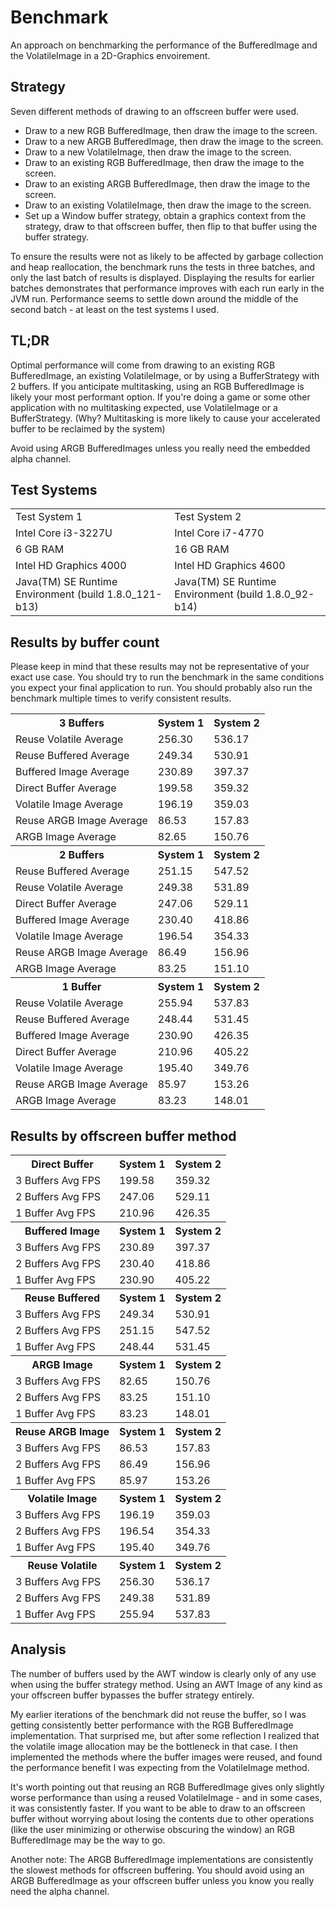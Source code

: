 # Benchmark
An approach on benchmarking the performance of the BufferedImage and the VolatileImage in a 2D-Graphics envoirement.

## Strategy
Seven different methods of drawing to an offscreen buffer were used.
* Draw to a new RGB BufferedImage, then draw the image to the screen.
* Draw to a new ARGB BufferedImage, then draw the image to the screen.
* Draw to a new VolatileImage, then draw the image to the screen.
* Draw to an existing RGB BufferedImage, then draw the image to the screen.
* Draw to an existing ARGB BufferedImage, then draw the image to the screen.
* Draw to an existing VolatileImage, then draw the image to the screen.
* Set up a Window buffer strategy, obtain a graphics context from the strategy, draw to that offscreen buffer, then flip to that buffer using the buffer strategy.

To ensure the results were not as likely to be affected by garbage collection and heap reallocation, the benchmark runs the tests in three batches, and only the last batch of results is displayed.  Displaying the results for earlier batches demonstrates that performance improves with each run early in the JVM run.  Performance seems to settle down around the middle of the second batch - at least on the test systems I used.

## TL;DR
Optimal performance will come from drawing to an existing RGB BufferedImage, an existing VolatileImage, or by using a BufferStrategy with 2 buffers.  If you anticipate multitasking, using an RGB BufferedImage is likely your most performant option.  If you're doing a game or some other application with no multitasking expected, use VolatileImage or a BufferStrategy. 
(Why? Multitasking is more likely to cause your accelerated buffer to be reclaimed by the system)

Avoid using ARGB BufferedImages unless you really need the embedded alpha channel.

## Test Systems
<table>
<tr><td>Test System 1</td><td>Test System 2</td></tr>
<tr><td>Intel Core i3-3227U</td><td>Intel Core i7-4770</td></tr>
<tr><td>6 GB RAM</td><td>16 GB RAM</td></tr>
<tr><td>Intel HD Graphics 4000</td><td>Intel HD Graphics 4600</td></tr>
<tr><td>Java(TM) SE Runtime Environment (build 1.8.0_121-b13)</td>
<td>Java(TM) SE Runtime Environment (build 1.8.0_92-b14)</td></tr>
</table>

## Results by buffer count
Please keep in mind that these results may not be representative of your exact use case.  You should try to run the benchmark in the same conditions you expect your final application to run.  You should probably also run the benchmark multiple times to verify consistent results.
<table>
<tr><th>3 Buffers</th><th>System 1</th><th>System 2</th></tr>
<tr><td>Reuse Volatile Average</td><td>256.30</td><td>536.17</td></tr>
<tr><td>Reuse Buffered Average</td><td>249.34</td><td>530.91</td></tr>
<tr><td>Buffered Image Average</td><td>230.89</td><td>397.37</td></tr>
<tr><td>Direct Buffer Average</td><td>199.58</td><td>359.32</td></tr>
<tr><td>Volatile Image Average</td><td>196.19</td><td>359.03</td></tr>
<tr><td>Reuse ARGB Image Average</td><td>86.53</td><td>157.83</td></tr>
<tr><td>ARGB Image Average</td><td>82.65</td><td>150.76</td></tr>

<tr><th>2 Buffers</th><th>System 1</th><th>System 2</th></tr>
<tr><td>Reuse Buffered Average</td><td>251.15</td><td>547.52</td></tr>
<tr><td>Reuse Volatile Average</td><td>249.38</td><td>531.89</td></tr>
<tr><td>Direct Buffer Average</td><td>247.06</td><td>529.11</td></tr>
<tr><td>Buffered Image Average</td><td>230.40</td><td>418.86</td></tr>
<tr><td>Volatile Image Average</td><td>196.54</td><td>354.33</td></tr>
<tr><td>Reuse ARGB Image Average</td><td>86.49</td><td>156.96</td></tr>
<tr><td>ARGB Image Average</td><td>83.25</td><td>151.10</td></tr>

<tr><th>1 Buffer</th><th>System 1</th><th>System 2</th></tr>
<tr><td>Reuse Volatile Average</td><td>255.94</td><td>537.83</td></tr>
<tr><td>Reuse Buffered Average</td><td>248.44</td><td>531.45</td></tr>
<tr><td>Buffered Image Average</td><td>230.90</td><td>426.35</td></tr>
<tr><td>Direct Buffer Average</td><td>210.96</td><td>405.22</td></tr>
<tr><td>Volatile Image Average</td><td>195.40</td><td>349.76</td></tr>
<tr><td>Reuse ARGB Image Average</td><td>85.97</td><td>153.26</td></tr>
<tr><td>ARGB Image Average</td><td>83.23</td><td>148.01</td></tr>
</table>

## Results by offscreen buffer method
<table>
<tr><th>Direct Buffer</th><th>System 1</th><th>System 2</th></tr>
<tr><td>3 Buffers Avg FPS</td><td>199.58</td><td>359.32</td></tr>
<tr><td>2 Buffers Avg FPS</td><td>247.06</td><td>529.11</td></tr>
<tr><td>1 Buffer Avg FPS</td><td>210.96</td><td>426.35</td></tr>

<tr><th>Buffered Image</th><th>System 1</th><th>System 2</th></tr>
<tr><td>3 Buffers Avg FPS</td><td>230.89</td><td>397.37</td></tr>
<tr><td>2 Buffers Avg FPS</td><td>230.40</td><td>418.86</td></tr>
<tr><td>1 Buffer Avg FPS</td><td>230.90</td><td>405.22</td></tr>

<tr><th>Reuse Buffered</th><th>System 1</th><th>System 2</th></tr>
<tr><td>3 Buffers Avg FPS</td><td>249.34</td><td>530.91</td></tr>
<tr><td>2 Buffers Avg FPS</td><td>251.15</td><td>547.52</td></tr>
<tr><td>1 Buffer Avg FPS</td><td>248.44</td><td>531.45</td></tr>

<tr><th>ARGB Image</th><th>System 1</th><th>System 2</th></tr>
<tr><td>3 Buffers Avg FPS</td><td>82.65</td><td>150.76</td></tr>
<tr><td>2 Buffers Avg FPS</td><td>83.25</td><td>151.10</td></tr>
<tr><td>1 Buffer Avg FPS</td><td>83.23</td><td>148.01</td></tr>

<tr><th>Reuse ARGB Image</th><th>System 1</th><th>System 2</th></tr>
<tr><td>3 Buffers Avg FPS</td><td>86.53</td><td>157.83</td></tr>
<tr><td>2 Buffers Avg FPS</td><td>86.49</td><td>156.96</td></tr>
<tr><td>1 Buffer Avg FPS</td><td>85.97</td><td>153.26</td></tr>

<tr><th>Volatile Image</th><th>System 1</th><th>System 2</th></tr>
<tr><td>3 Buffers Avg FPS</td><td>196.19</td><td>359.03</td></tr>
<tr><td>2 Buffers Avg FPS</td><td>196.54</td><td>354.33</td></tr>
<tr><td>1 Buffer Avg FPS</td><td>195.40</td><td>349.76</td></tr>

<tr><th>Reuse Volatile</th><th>System 1</th><th>System 2</th></tr>
<tr><td>3 Buffers Avg FPS</td><td>256.30</td><td>536.17</td></tr>
<tr><td>2 Buffers Avg FPS</td><td>249.38</td><td>531.89</td></tr>
<tr><td>1 Buffer Avg FPS</td><td>255.94</td><td>537.83</td></tr>
</table>

## Analysis
The number of buffers used by the AWT window is clearly only of any use when using the buffer strategy method.  Using an AWT Image of any kind as your offscreen buffer bypasses the buffer strategy entirely.

My earlier iterations of the benchmark did not reuse the buffer, so I was getting consistently better performance with the RGB BufferedImage implementation.  That surprised me, but after some reflection I realized that the volatile image allocation may be the bottleneck in that case.  I then implemented the methods where the buffer images were reused, and found the performance benefit I was expecting from the VolatileImage method.

It's worth pointing out that reusing an RGB BufferedImage gives only slightly worse performance than using a reused VolatileImage - and in some cases, it was consistently faster.  If you want to be able to draw to an offscreen buffer without worrying about losing the contents due to other operations (like the user minimizing or otherwise obscuring the window) an RGB BufferedImage may be the way to go.

Another note: The ARGB BufferedImage implementations are consistently the slowest methods for offscreen buffering.  You should avoid using an ARGB BufferedImage as your offscreen buffer unless you know you really need the alpha channel.
